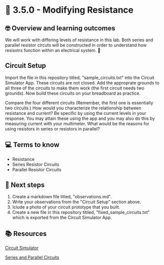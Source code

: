 # :robot: 3.5.0 - Modifying Resistance

## 🤓 Overview and learning outcomes 

We will work with differing levels of resistance in this lab.  Both series and parallel resistor circuts will be constructed in order to understand how resisotrs function within an electrical system. 🚀

## Circuit Setup

Import the file in this repository titled, "sample_circuits.txt" into the Circuit Simulator App.  These circuits are not closed.  Add the approprate grounds to all three of the circuits to make them work (the first circuit needs two grounds).  Now build these circuits on your breadboard as practice.

Compare the four different circuits (Remember, the first one is essentially two circuits.)  How would you characterize the relationship between resistance and current?  Be specific by using the current levels in your response.  You may attain these using the app and you may also do this by measuring current with your multimeter.  What would be the reasons for using resistors in series or resistors in parallel?

## 💻 Terms to know

- Resistance
- Series Resistor Circuits
- Parallel Resistor Circuits

## 📝 Next steps

1. Create a markdown file titled, "observations.md".
2. Write your observations from the "Circuit Setup" section above. 
3. Iclude a photo of your circuit prototype that you built.
4. Create a new file in this repository titiled, "fixed_sample_circuits.txt" which is exported from the Circuit Simulator App.

## 📚  Resources 

[Circuit Simulator](https://thumbsdb.herokuapp.com/circuit/)

[Series and Parallel Circuits](https://en.wikipedia.org/wiki/Series_and_parallel_circuits)
